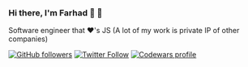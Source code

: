 ### Hi there, I'm Farhad 👋 :space_invader:
Software engineer that :heart:'s JS (A lot of my work is private IP of other companies)

[![GitHub followers](https://img.shields.io/github/followers/fkhan77?label=Follow&style=social)](https://github.com/fkhan77)
[![Twitter Follow](https://img.shields.io/twitter/follow/Farhad_Khan_42?label=Follow&style=social)](https://twitter.com/Farhad_Khan_42)
[![Codewars profile](https://www.codewars.com/users/fkhan77/badges/micro)](https://www.codewars.com/users/fkhan77)
<!--
**fkhan77/fkhan77** is a ✨ _special_ ✨ repository because its `README.md` (this file) appears on your GitHub profile.

Here are some ideas to get you started:

- 🔭 I’m currently working on ...
- 🌱 I’m currently learning ...
- 👯 I’m looking to collaborate on ...
- 🤔 I’m looking for help with ...
- 💬 Ask me about ...
- 📫 How to reach me: ...
- 😄 Pronouns: ...
- ⚡ Fun fact: ...
-->
